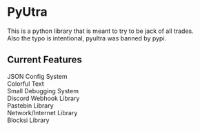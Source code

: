 # PyUtra
This is a python library that is meant to try to be jack of all trades.\
Also the typo is intentional, pyultra was banned by pypi.
## Current Features
JSON Config System\
Colorful Text\
Small Debugging System\
Discord Webhook Library\
Pastebin Library\
Network/Internet Library\
Blocksi Library